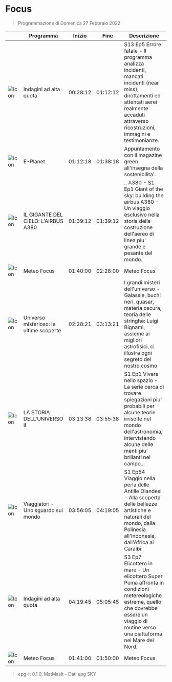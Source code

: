 # Focus
> Programmazione di Domenica 27 Febbraio 2022

||Programma|Inizio|Fine|Descrizione|
|---|---|---|---|---|
|![Icon](https://guidatv.sky.it/uuid/f35918dd-cf84-44ee-adfd-7a746b542cc9/cover?md5ChecksumParam=ebd4c0d06c5c52121dca3b220de7eebf)|Indagini ad alta quota|00:28:12|01:12:12|S13 Ep5 Errore fatale - Il programma analizza incidenti, mancati incidenti (near miss), dirottamenti ed attentati aerei realmente accaduti attraverso ricostruzioni, immagini e testimonianze.
|![Icon](https://guidatv.sky.it/uuid/51d38dee-5522-4601-aff5-5950843a429a/cover?md5ChecksumParam=de3a1d4035b515c13a02947a14cb135b)|E-Planet|01:12:18|01:38:18|Appuntamento con il magazine green all&#039;insegna della sostenibilita&#039;.
|![Icon](https://guidatv.sky.it/uuid/2dce905e-264e-4241-9997-1c28da334675/cover?md5ChecksumParam=75db9b674c6d637285ba1c757b9cf437)|IL GIGANTE DEL CIELO: L&#039;AIRBUS A380|01:39:12|01:39:12|.. A380 - S1 Ep1 Giant of the sky: building the airbus A380 - Un viaggio esclusivo nella storia della costruzione dell&#039;aereo di linea piu&#039; grande e pesante del mondo.
|![Icon](https://guidatv.sky.it/uuid/documentari_cover_b74U3_gUf.png)|Meteo Focus|01:40:00|02:28:00|Meteo Focus
|![Icon](https://guidatv.sky.it/uuid/22656dfa-4a78-4388-a32e-40cc15cbac5d/cover?md5ChecksumParam=4aa420ce0e7b789033bba2d8320ed7a6)|Universo misterioso: le ultime scoperte|02:28:21|03:13:21|I grandi misteri dell&#039;universo - Galassie, buchi neri, quasar, materia oscura, teoria delle stringhe: Luigi Bignami, assieme ai migliori astrofisici, ci illustra ogni segreto del nostro cosmo
|![Icon](https://guidatv.sky.it/uuid/32e56439-2a52-474f-aaf7-4bc96db85943/cover?md5ChecksumParam=3a9aa03764bc85839d62cb166aed6ab7)|LA STORIA DELL&#039;UNIVERSO II|03:13:38|03:55:38|S1 Ep1 Vivere nello spazio - La serie cerca di trovare spiegazioni piu&#039; probabili per alcune teorie irrisolte nel mondo dell&#039;astronomia, intervistando alcune delle menti piu&#039; brillanti nel campo...
|![Icon](https://guidatv.sky.it/uuid/80704c6d-9ce8-4b07-b2bc-2e21e2ed1a19/cover?md5ChecksumParam=bdde99d1c63c82545f7d44a88f555b79)|Viaggiatori - Uno sguardo sul mondo|03:56:05|04:19:05|S1 Ep54 Viaggio nella perla delle Antille Olandesi - Alla scoperta delle bellezze artistiche e naturali del mondo, dalla Polinesia all&#039;Indonesia, dall&#039;Africa ai Caraibi.
|![Icon](https://guidatv.sky.it/uuid/198be6a6-0337-43d2-a326-e04250448de5/cover?md5ChecksumParam=31428e37948848a294c4071057fdf53b)|Indagini ad alta quota|04:19:45|05:05:45|S3 Ep7 Elicottero in mare - Un elicottero Super Puma affronta in condizioni metereologiche estreme, quello che dovrebbe essere un viaggio di routine verso una piattaforma nel Mare del Nord.
|![Icon](https://guidatv.sky.it/uuid/documentari_cover_b74U3_gUf.png)|Meteo Focus|01:41:00|01:50:00|Meteo Focus



 > epg-it 0.1.0, MatMasIt - Dati epg SKY